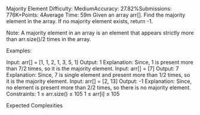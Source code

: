 Majority Element
Difficulty: MediumAccuracy: 27.82%Submissions: 776K+Points: 4Average Time: 59m
Given an array arr[]. Find the majority element in the array. If no majority element exists, return -1.

Note: A majority element in an array is an element that appears strictly more than arr.size()/2 times in the array.

Examples:

Input: arr[] = [1, 1, 2, 1, 3, 5, 1]
Output: 1
Explanation: Since, 1 is present more than 7/2 times, so it is the majority element.
Input: arr[] = [7]
Output: 7
Explanation: Since, 7 is single element and present more than 1/2 times, so it is the majority element.
Input: arr[] = [2, 13]
Output: -1
Explanation: Since, no element is present more than 2/2 times, so there is no majority element.
Constraints:
1 ≤ arr.size() ≤ 105
1 ≤ arr[i] ≤ 105

Expected Complexities
